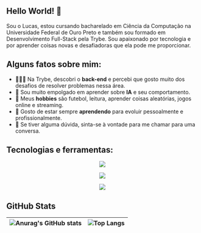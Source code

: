 ## Hello World! 👋

Sou o Lucas, estou cursando bacharelado em Ciência da Computação na Universidade Federal de Ouro Preto e também sou formado em Desenvolvimento Full-Stack pela Trybe. Sou apaixonado por tecnologia e por aprender coisas novas e desafiadoras que ela pode me proporcionar.

## Alguns fatos sobre mim:
  * 👨🏻‍💻 Na Trybe, descobri o <b>back-end</b> e percebi que gosto muito dos desafios de resolver problemas nessa área.
  * 🤖 Sou muito empolgado em aprender sobre <b>IA</b> e seu comportamento.
  * 🤔 Meus <b>hobbies</b> são futebol, leitura, aprender coisas aleatórias, jogos online e streaming.
  * 💼 Gosto de estar sempre <b>aprendendo</b> para evoluir pessoalmente e profissionalmente.
  * 💬 Se tiver alguma dúvida, sinta-se à vontade para me chamar para uma conversa.

## Tecnologias e ferramentas:
<p align="center">
  <a href="https://skillicons.dev">
    <img src="https://skillicons.dev/icons?i=c,cpp,java,js,py" />
  </a>
</p>
<p align="center">
  <a href="https://skillicons.dev">
    <img src="https://skillicons.dev/icons?i=ts,git,github,docker,linux" />
  </a>
</p>
<p align="center">
  <a href="https://skillicons.dev">
    <img src="https://skillicons.dev/icons?i=vscode,mysql,sequelize,nodejs,alpinejs" />
  </a>
</p>

## GitHub Stats
<div align="center">

| ![Anurag's GitHub stats](https://github-readme-stats.vercel.app/api?username=lucas-barboza&show_icons=true&theme=radical&title_color=string(#2986cc)) | ![Top Langs](https://github-readme-stats.vercel.app/api/top-langs/?username=lucas-barboza&layout=compact&theme=radical&title_color=string(#2986cc))|
|:--:|:--:|

</div>

#
<!--
**lucas-barboza/lucas-barboza** is a ✨ _special_ ✨ repository because its `README.md` (this file) appears on your GitHub profile.

Here are some ideas to get you started:

- 🔭 I’m currently working on ...
- 🌱 I’m currently learning ...
- 👯 I’m looking to collaborate on ...
- 🤔 I’m looking for help with ...
- 💬 Ask me about ...
- 📫 How to reach me: ...
- 😄 Pronouns: ...
- ⚡ Fun fact: ...
-->
